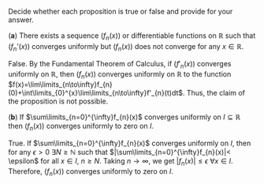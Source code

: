 Decide whether each proposition is true or false and provide for your answer.

(**a**) There exists a sequence $(f_{n}(x))$ or differentiable functions on $\mathbb{R}$ such that $(f_{n}’(x))$ converges uniformly but $(f_{n}(x))$ does not converge for any $x\in\mathbb{R}$.

False. By the Fundamental Theorem of Calculus, if $(f'_{n}(x))$ converges uniformly on $\mathbb{R}$, then $(f_{n}(x))$ converges uniformly on $\mathbb{R}$ to the function $f(x)=\lim\limits_{n\to\infty}f_{n}(0)+\int\limits_{0}^{x}\lim\limits_{n\to\infty}f'_{n}(t)dt$. Thus, the claim of the proposition is not possible.

(**b**) If $\sum\limits_{n=0}^{\infty}f_{n}(x)$ converges uniformly on $I\subseteq\mathbb{R}$ then $(f_{n}(x))$ converges uniformly to zero on $I$.

True. If $\sum\limits_{n=0}^{\infty}f_{n}(x)$ converges uniformly on $I$, then for any $\epsilon>0$ $\exists N\ge \mathbb{N}$ such that $|\sum\limits_{n=0}^{\infty}f_{n}(x)|< \epsilon$ for all $x\in I$, $n\ge N$. Taking $n\to\infty$, we get $|f_{n}(x)|\le \epsilon$ $\forall x\in I$. Therefore, $(f_{n}(x))$ converges uniformly to zero on $I$.
